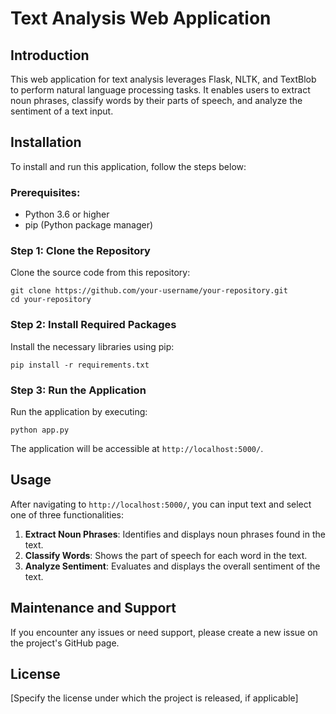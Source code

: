 
# Text Analysis Web Application

## Introduction
This web application for text analysis leverages Flask, NLTK, and TextBlob to perform natural language processing tasks. It enables users to extract noun phrases, classify words by their parts of speech, and analyze the sentiment of a text input.

## Installation

To install and run this application, follow the steps below:

### Prerequisites:
- Python 3.6 or higher
- pip (Python package manager)

### Step 1: Clone the Repository
Clone the source code from this repository:
```
git clone https://github.com/your-username/your-repository.git
cd your-repository
```

### Step 2: Install Required Packages
Install the necessary libraries using pip:
```
pip install -r requirements.txt
```

### Step 3: Run the Application
Run the application by executing:
```
python app.py
```
The application will be accessible at `http://localhost:5000/`.

## Usage

After navigating to `http://localhost:5000/`, you can input text and select one of three functionalities:

1. **Extract Noun Phrases**: Identifies and displays noun phrases found in the text.
2. **Classify Words**: Shows the part of speech for each word in the text.
3. **Analyze Sentiment**: Evaluates and displays the overall sentiment of the text.

## Maintenance and Support

If you encounter any issues or need support, please create a new issue on the project's GitHub page.

## License
[Specify the license under which the project is released, if applicable]
